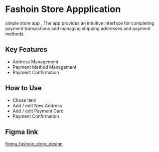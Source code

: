 # Fashoin Store Appplication
simple store app , The app provides an intuitive interface for completing payment transactions and managing shipping addresses and payment methods.

## Key Features
- Address Management
-  Payment Method Management
-   Payment Confirmation
## How to Use
- Chose Item
- Add / edit New Address
- Add / edit Payment Card
- Payment Confirmation
## Figma link
[figma_fashoin_store_design](https://www.figma.com/design/CGQpIVfb1nrXbZys9Iwus6/Open-Fashion---Free-eCommerce-UI-Kit--Community-?node-id=417-615&p=f&t=AAUAg2JTH758WFwB-0)
